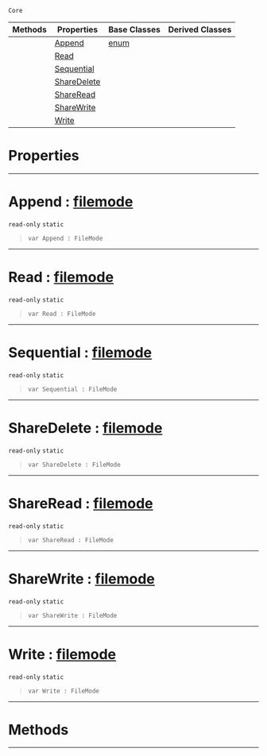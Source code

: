  `Core`

|Methods|Properties|Base Classes|Derived Classes|
|---|---|---|---|
| |[ Append](https://github.com/zeroengineteam/ZeroDocs/blob/master/code_reference/zilch_base_types/filemode.markdown#append-zero-engine-docum)|[enum](https://github.com/zeroengineteam/ZeroDocs/blob/master/code_reference/zilch_base_types/enum.markdown)| |
| |[ Read](https://github.com/zeroengineteam/ZeroDocs/blob/master/code_reference/zilch_base_types/filemode.markdown#read-zero-engine-documen)| | |
| |[ Sequential](https://github.com/zeroengineteam/ZeroDocs/blob/master/code_reference/zilch_base_types/filemode.markdown#sequential-zero-engine-d)| | |
| |[ ShareDelete](https://github.com/zeroengineteam/ZeroDocs/blob/master/code_reference/zilch_base_types/filemode.markdown#sharedelete-zero-engine)| | |
| |[ ShareRead](https://github.com/zeroengineteam/ZeroDocs/blob/master/code_reference/zilch_base_types/filemode.markdown#shareread-zero-engine-do)| | |
| |[ ShareWrite](https://github.com/zeroengineteam/ZeroDocs/blob/master/code_reference/zilch_base_types/filemode.markdown#sharewrite-zero-engine-d)| | |
| |[ Write](https://github.com/zeroengineteam/ZeroDocs/blob/master/code_reference/zilch_base_types/filemode.markdown#write-zero-engine-docume)| | |


 #  Properties


---  
 #  Append : [filemode](https://github.com/zeroengineteam/ZeroDocs/blob/master/code_reference/zilch_base_types/filemode.markdown)

 `read-only` `static`

> 
> ``` lang=cpp, name=Zilch
> var Append : FileMode


---  
 #  Read : [filemode](https://github.com/zeroengineteam/ZeroDocs/blob/master/code_reference/zilch_base_types/filemode.markdown)

 `read-only` `static`

> 
> ``` lang=cpp, name=Zilch
> var Read : FileMode


---  
 #  Sequential : [filemode](https://github.com/zeroengineteam/ZeroDocs/blob/master/code_reference/zilch_base_types/filemode.markdown)

 `read-only` `static`

> 
> ``` lang=cpp, name=Zilch
> var Sequential : FileMode


---  
 #  ShareDelete : [filemode](https://github.com/zeroengineteam/ZeroDocs/blob/master/code_reference/zilch_base_types/filemode.markdown)

 `read-only` `static`

> 
> ``` lang=cpp, name=Zilch
> var ShareDelete : FileMode


---  
 #  ShareRead : [filemode](https://github.com/zeroengineteam/ZeroDocs/blob/master/code_reference/zilch_base_types/filemode.markdown)

 `read-only` `static`

> 
> ``` lang=cpp, name=Zilch
> var ShareRead : FileMode


---  
 #  ShareWrite : [filemode](https://github.com/zeroengineteam/ZeroDocs/blob/master/code_reference/zilch_base_types/filemode.markdown)

 `read-only` `static`

> 
> ``` lang=cpp, name=Zilch
> var ShareWrite : FileMode


---  
 #  Write : [filemode](https://github.com/zeroengineteam/ZeroDocs/blob/master/code_reference/zilch_base_types/filemode.markdown)

 `read-only` `static`

> 
> ``` lang=cpp, name=Zilch
> var Write : FileMode


---  
 #  Methods


---  
 

 